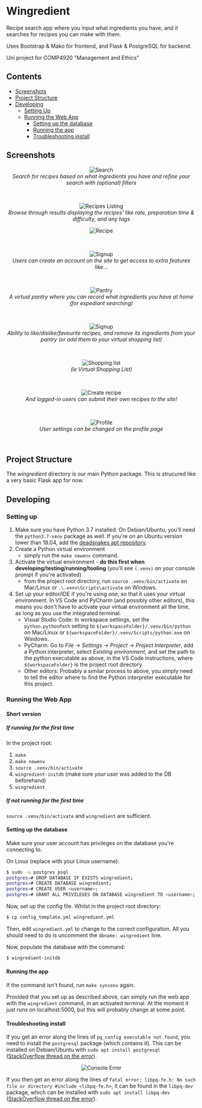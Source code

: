 # Wingredient
Recipe search app where you input what ingredients you have, and it searches for recipes you can make with them.

Uses Bootstrap & Mako for frontend, and Flask & PostgreSQL for backend.

Uni project for COMP4920 "Management and Ethics"

## Contents
- [Screenshots](#Screenshots)
- [Project Structure](#ProjectStructure)
- [Developing](#Developing)
    - [Setting Up](#SettingUp)
    - [Running the Web App](#RunningTheWebApp)
        - [Setting up the database](#SettingUpTheDatabase)
        - [Running the app](#RunningTheApp)
        - [Troubleshooting install](#TroubleshootingInstall)

<a name="Screenshots"/>

## Screenshots
<p align="center">
    <img src="screenshots/home.png" alt="Search"/>
    <br>
    <i>Search for recipes based on what ingredients you have and refine your search with (optional) filters</i>
</p>
<br>

<p align="center">
    <img src="screenshots/recipe_list.png" alt="Recipes Listing"/>
    <br>
    <i>Browse through results displaying the recipes' like rate, preparation time & difficulty, and any tags</i>
</p>
<p align="center">
    <img src="screenshots/recipe.png" alt="Recipe"/>
</p>
<br>

<p align="center">
    <img src="screenshots/signup.png" alt="Signup"/>
    <br>
    <i>Users can create an account on the site to get access to extra features like...</i>
</p>
<br>

<p align="center">
    <img src="screenshots/pantry.png" alt="Pantry"/>
    <br>
    <i>A virtual pantry where you can record what ingredients you have at home (for expediant searching)</i>
</p>
<br>

<p align="center">
    <img src="screenshots/account_perks.png" alt="Signup"/>
    <br>
    <i>Ability to like/dislike/favourite recipes, and remove its ingredients from your pantry (or add them to your virtual shopping list)</i>
</p>
<br>
<p align="center">
    <img src="screenshots/shopping_list.png" alt="Shopping list"/>
    <br>
    <i>(le Virtual Shopping List)</i>
</p>
<br>

<p align="center">
    <img src="screenshots/create_recipes.png" alt="Create recipe"/>
    <br>
    <i>And logged-in users can submit their own recipes to the site!</i>
</p>
<br>

<p align="center">
    <img src="screenshots/profile.png" alt="Profile"/>
    <br>
    <i>User settings can be changed on the profile page</i>
</p>
<br>

<a name="ProjectStructure"/>

## Project Structure
The *wingredient* directory is our main Python package. This is strucured like a very basic Flask app for now.

<a name="Developing"/>

## Developing

<a name="SettingUp"/>

### Setting up
1. Make sure you have Python 3.7 installed. On Debian/Ubuntu, you'll need the `python3.7-venv` package as well. If you're on an Ubuntu version lower than 18.04, add the [deadsnakes apt repository](https://launchpad.net/~deadsnakes/+archive/ubuntu/ppa).
2. Create a Python virtual environment
    - simply run the `make newenv` command.
3. Activate the virtual environment - **do this first when developing/testing/running/tooling** (you'll see `(.venv)` on your console prompt if you're activated)
    - from the project root directory, run `source .venv/bin/activate` on Mac/Linux or `.\.venv\Scripts\activate` on Windows.
4. Set up your editor/IDE if you're using one, so that it uses your virtual environment. In VS Code and PyCharm (and possibly other editors), this means you don't have to activate your virtual environment all the time, as long as you use the integrated terminal.
    - Visual Studio Code: In workspace settings, set the `python.pythonPath` setting to `${workspaceFolder}/.venv/bin/python` on Mac/Linux or `${workspaceFolder}/.venv/Scripts/python.exe` on Windows.
    - PyCharm: Go to *File* -> *Settings* -> *Project* -> *Project Interpreter*, add a Python interpreter, select *Existing environment*, and set the path to the python executable as above, in the VS Code instructions, where `${workspaceFolder}` is the project root directory.
    - Other editors: Probably a similar process to above, you simply need to tell the editor where to find the Python interpreter executable for this project.

<a name="RunningTheWebApp"/>

### Running the Web App

#### Short version

##### If running for the first time
In the project root:
1. `make`
2. `make newenv`
3. `source .venv/bin/activate`
4. `wingredient-initdb` (make sure your user was added to the DB beforehand)
5. `wingredient`

##### If not running for the first time
`source .venv/bin/activate` and `wingredient` are sufficient.

<a name="SettingUpTheDatabase"/>

#### Setting up the database
Make sure your user account has privileges on the database you're connecting to.

On Linux (replace <username> with your Linux username):
```bash
$ sudo -u postgres psql
postgres=# DROP DATABASE IF EXISTS wingredient;
postgres=# CREATE DATABASE wingredient;
postgres=# CREATE USER <username>;
postgres=# GRANT ALL PRIVILEGES ON DATABASE wingredient TO <username>;
```

Now, set up the config file. Whilst in the project root directory:
```bash
$ cp config_template.yml wingredient.yml
```
Then, edit `wingredient.yml` to change to the correct configuration. All you should need to do is uncomment the `dbname: wingredient` line.

Now, populate the database with the command:
```bash
$ wingredient-initdb
```

<a name="RunningTheApp"/>

#### Running the app

If the command isn't found, run `make syncenv` again.

Provided that you set up as described above, can simply run the web app with the `wingredient` command, in an activated terminal. At the moment it just runs on localhost:5000, but this will probably change at some point.

<a name="TroubleshootingInstall"/>

#### Troubleshooting install
If you get an error along the lines of `pg_config executable not found`, you need to install the `postgresql` package (which contains it). 
This can be installed on Debian/Ubuntu with `sudo apt install postgresql` ([StackOverflow thread on the error](https://stackoverflow.com/questions/11618898/pg-config-executable-not-found)).
<p align="center">
    <img src="https://i.imgur.com/ss5iWaO.png" alt="Console Error"/>
</p>

If you then get an error along the lines of `fatal error: libpq-fe.h: No such file or directory #include <libpq-fe.h>`, it can be found in the `libpq-dev` package, which can be installed with `sudo apt install libpq-dev` ([StackOverflow thread on the error](https://unix.stackexchange.com/questions/345814/gcc-error-installing-psycopg2-package-for-python3-on-centos-7-3)).
